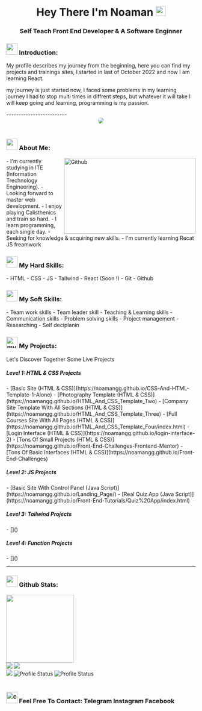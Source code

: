 <h1 align="center">Hey There I'm Noaman <img src="https://media.giphy.com/media/hvRJCLFzcasrR4ia7z/giphy.gif" width="26" /></h1>
<h3 align="center">Self Teach Front End Developer & A Software Enginner</h3>
<h3><img src="https://media.giphy.com/media/ABiB3kRDZ9HQXsmb7b/giphy.gif" width="30">
 Introduction:
</h3>
<p>My profile describes my journey from the beginning, here you can find my projects and trainings sites, I started in last of October 2022 and now I am learning React.</p>
<p>my journey is just started now, I faced some problems in my learning journey I had to stop multi times in diffrent steps, but whatever it will take I will keep going and learning, programming is my passion.</p>
-------------------------
<!-- Gif -->
<div align="center" >
<img style="border-radius: 10px" src="https://media.giphy.com/media/ZVik7pBtu9dNS/giphy.gif">
</div>
<br />
<!-- About Me Section -->
<h3>
<img src="https://media.giphy.com/media/ABiB3kRDZ9HQXsmb7b/giphy.gif" width="30">
  About Me:
</h3>
  <img width="350" height="201.25" align="right" alt="Github" src="https://github.githubassets.com/images/modules/profile/profile-first-issue-dark.svg" />
- I'm currently studying in ITE (Information Trechnology Engineering).
- Looking forward to master web development.
- I enjoy playing Calisthenics and train so hard.
- I learn programming, each single day.
- Seeking for knowledge & acquiring new skills.
- I'm currently learning Recat JS freamwork
<br />
<!-- My Skills -->
<div>
<h3>
  <img src="https://media2.giphy.com/media/QssGEmpkyEOhBCb7e1/giphy.gif?cid=ecf05e47a0n3gi1bfqntqmob8g9aid1oyj2wr3ds3mg700bl&rid=giphy.gif" width="30">
  My Hard Skills:
</h3>
</div>
- HTML
- CSS
- JS
- Tailwind
- React (Soon !)
- Git
- Github


<div>
<h3>
  <img src="https://media2.giphy.com/media/QssGEmpkyEOhBCb7e1/giphy.gif?cid=ecf05e47a0n3gi1bfqntqmob8g9aid1oyj2wr3ds3mg700bl&rid=giphy.gif" width="30">
  My Soft Skills:
</h3>
</div>
- Team work skills
- Team leader skill
- Teaching & Learning skills
- Communication skills
- Problem solving skills
- Project management
- Researching
- Self deciplanin

<!-- Project Section -->
<div>
  <h3>
    <img width="30" src="https://media.giphy.com/media/zXzMKb3CQoBSVsuW0V/giphy.gif" alt="my projects icon">
    My Projects:
  </h3>
</div>
<p>Let's Discover Together Some Live Projects</p>
<h5>
Level 1: HTML & CSS Projects
</h5>
<div>
- [Basic Site (HTML & CSS)](https://noamangg.github.io/CSS-And-HTML-Template-1-Alone)
- [Photography Template (HTML & CSS)](https://noamangg.github.io/HTML_And_CSS_Template_Two)
- [Company Site Template With All Sections (HTML & CSS)](https://noamangg.github.io/HTML_And_CSS_Template_Three)
- [Full Courses Site With All Pages (HTML & CSS)](https://noamangg.github.io/HTML_And_CSS_Template_Four/index.html)
- [Login Interface (HTML & CSS)](https://noamangg.github.io/login-interface-2)
- [Tons Of Small Projects (HTML & CSS)](https://noamangg.github.io/Front-End-Challenges-Frontend-Mentor)
- [Tons Of Basic Interfaces (HTML & CSS)](https://noamangg.github.io/Front-End-Challenges)
 </div>
<h5>
Level 2: JS Projects
</h5>
- [Basic Site With Control Panel (Java Script)](https://noamangg.github.io/Landing_Page/)
- [Real Quiz App (Java Script)](https://noamangg.github.io/Front-End-Tutorials/Quiz%20App/index.html)
<h5>
Level 3: Tailwind Projects
</h5>
- []()
<h5>
Level 4: Function Projects
</h5>
- []()


------------
<!-- Github State -->
<div>
<h3>
  <img src="https://i.pinimg.com/originals/65/c4/f4/65c4f452571be1261e9c623f7da488ac.gif" width="30"> 
  Github Stats:
</h3>

<img height="180" src="https://github-readme-streak-stats.herokuapp.com?user=noamangg&theme=dark&hide_border=true&border_radius=5&date_format=M%20j%5B%2C%20Y%5D">
  <br />
<img src="https://github-readme-stats.vercel.app/api/top-langs/?username=noamangg&layout=compact&theme=dark">
  <img src="https://github-readme-stats.vercel.app/api?username=noamangg&show_icons=true&theme=dark">
  
<div align="left">
<img src="http://github-profile-summary-cards.vercel.app/api/cards/profile-details?username=noamangg&theme=nord_dark">
<img src="http://github-profile-summary-cards.vercel.app/api/cards/stats?username=noamangg&theme=nord_dark" alt="Profile Status">
<img src="http://github-profile-summary-cards.vercel.app/api/cards/productive-time?username=noamangg&theme=nord_dark&utcOffset=8" alt="Profile Status">
</div>

<br />
<!-- Contact Me -->
<div>
  <h3>
    <img width="30" src="https://media.giphy.com/media/Kd5t8Q0aUDui9yaf9n/giphy.gif" alt="contact us icon">
    Feel Free To Contact:
    Telegram Instagram Facebook
  </h3>
</div>
</div>
